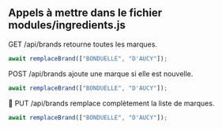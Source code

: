 ## Appels à mettre dans le fichier modules/ingredients.js

GET /api/brands retourne toutes les marques.

```js
await remplaceBrand(["BONDUELLE", "D'AUCY"]);
```

POST /api/brands ajoute une marque si elle est nouvelle.

```js
await remplaceBrand(["BONDUELLE", "D'AUCY"]);
```

📝 PUT /api/brands remplace complètement la liste de marques.

```js
await remplaceBrand(["BONDUELLE", "D'AUCY"]);
```
